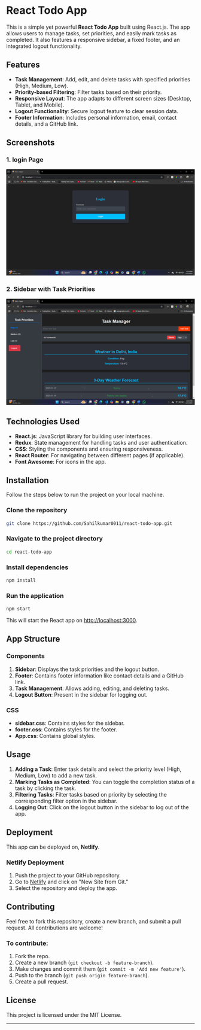 # **React Todo App**

This is a simple yet powerful **React Todo App** built using React.js. The app allows users to manage tasks, set priorities, and easily mark tasks as completed. It also features a responsive sidebar, a fixed footer, and an integrated logout functionality. 

## **Features**
- **Task Management**: Add, edit, and delete tasks with specified priorities (High, Medium, Low).
- **Priority-based Filtering**: Filter tasks based on their priority.
- **Responsive Layout**: The app adapts to different screen sizes (Desktop, Tablet, and Mobile).
- **Logout Functionality**: Secure logout feature to clear session data.
- **Footer Information**: Includes personal information, email, contact details, and a GitHub link.

## **Screenshots**

### 1. **login Page**
![project Screenshot](./src/assets/Screenshot%202025-01-15%20124000.png)

### 2. **Sidebar with Task Priorities**
![Home Screenshot](./src/assets/Screenshot%202025-01-15%20124159.png)



## **Technologies Used**
- **React.js**: JavaScript library for building user interfaces.
- **Redux**: State management for handling tasks and user authentication.
- **CSS**: Styling the components and ensuring responsiveness.
- **React Router**: For navigating between different pages (if applicable).
- **Font Awesome**: For icons in the app.

## **Installation**
Follow the steps below to run the project on your local machine.

### **Clone the repository**
```bash
git clone https://github.com/Sahilkumar0011/react-todo-app.git
```

### **Navigate to the project directory**
```bash
cd react-todo-app
```

### **Install dependencies**
```bash
npm install
```

### **Run the application**
```bash
npm start
```
This will start the React app on [http://localhost:3000](http://localhost:3000).

## **App Structure**

### **Components**
1. **Sidebar**: Displays the task priorities and the logout button.
2. **Footer**: Contains footer information like contact details and a GitHub link.
3. **Task Management**: Allows adding, editing, and deleting tasks.
4. **Logout Button**: Present in the sidebar for logging out.

### **CSS**
- **sidebar.css**: Contains styles for the sidebar.
- **footer.css**: Contains styles for the footer.
- **App.css**: Contains global styles.

## **Usage**

1. **Adding a Task**: Enter task details and select the priority level (High, Medium, Low) to add a new task.
2. **Marking Tasks as Completed**: You can toggle the completion status of a task by clicking the task.
3. **Filtering Tasks**: Filter tasks based on priority by selecting the corresponding filter option in the sidebar.
4. **Logging Out**: Click on the logout button in the sidebar to log out of the app.

## **Deployment**
This app can be deployed on, **Netlify**.

### **Netlify Deployment**
1. Push the project to your GitHub repository.
2. Go to [Netlify](https://www.netlify.com) and click on "New Site from Git."
3. Select the repository and deploy the app.

## **Contributing**

Feel free to fork this repository, create a new branch, and submit a pull request. All contributions are welcome!

### **To contribute:**
1. Fork the repo.
2. Create a new branch (`git checkout -b feature-branch`).
3. Make changes and commit them (`git commit -m 'Add new feature'`).
4. Push to the branch (`git push origin feature-branch`).
5. Create a pull request.

## **License**
This project is licensed under the MIT License.

---



